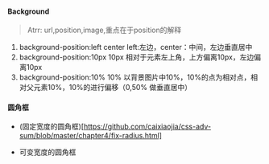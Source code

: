 #### Background
> Atrr: url,position,image,重点在于position的解释

1. background-position:left center
    left:左边，center：中间，左边垂直居中
1. background-position:10px 10px
    相对于元素左上角，上方偏离10px，左边偏离10px
1. background-position:10% 10%
    以背景图片中10%，10%的点为相对点，相对父元素10%，10%的进行偏移（0,50% 做垂直居中）
    
#### 圆角框

* (固定宽度的圆角框)[https://github.com/caixiaojia/css-adv-sum/blob/master/chapter4/fix-radius.html]

    
* 可变宽度的圆角框
    